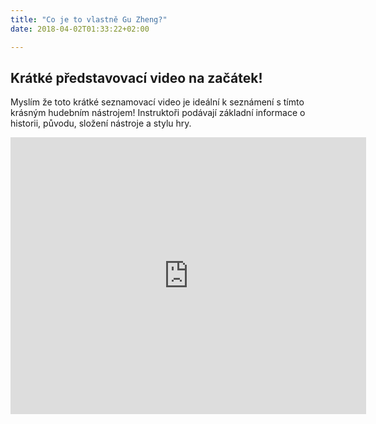 ```yaml
---
title: "Co je to vlastně Gu Zheng?"
date: 2018-04-02T01:33:22+02:00

---
```


## Krátké představovací video na začátek!

Myslím že toto krátké seznamovací video je ideální k seznámení s tímto krásným hudebním nástrojem! Instruktoři podávají základní informace o historii, původu, složení nástroje a stylu hry.

<iframe frameborder="0" scrolling="no" marginheight="0" marginwidth="0"width="568.54" height="443" type="text/html" src="https://www.youtube.com/embed/mDMg01S603Q?autoplay=0&fs=0&iv_load_policy=3&showinfo=0&rel=0&cc_load_policy=0&start=0&end=0&origin=https://youtubeembedcode.com"></iframe>

